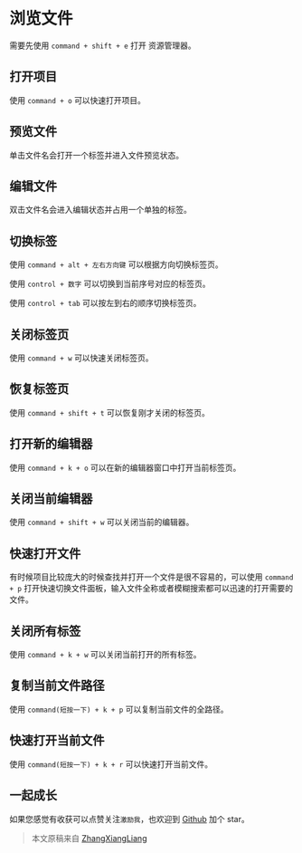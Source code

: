 # 浏览文件

需要先使用 `command + shift + e` 打开 资源管理器。

## 打开项目
使用 `command + o` 可以快速打开项目。

## 预览文件

单击文件名会打开一个标签并进入文件预览状态。

## 编辑文件

双击文件名会进入编辑状态并占用一个单独的标签。

## 切换标签

使用 `command + alt + 左右方向键` 可以根据方向切换标签页。

使用 `control + 数字` 可以切换到当前序号对应的标签页。

使用 `control + tab` 可以按左到右的顺序切换标签页。

## 关闭标签页

使用 `command + w` 可以快速关闭标签页。

## 恢复标签页

使用 `command + shift + t` 可以恢复刚才关闭的标签页。

## 打开新的编辑器

使用 `command + k + o` 可以在新的编辑器窗口中打开当前标签页。

## 关闭当前编辑器

使用 `command + shift + w` 可以关闭当前的编辑器。

## 快速打开文件

有时候项目比较庞大的时候查找并打开一个文件是很不容易的，可以使用 `command + p` 打开快速切换文件面板，输入文件全称或者模糊搜索都可以迅速的打开需要的文件。

## 关闭所有标签

使用 `command + k + w` 可以关闭当前打开的所有标签。

## 复制当前文件路径

使用 `command(短按一下) + k + p` 可以复制当前文件的全路径。

## 快速打开当前文件

使用 `command(短按一下) + k + r` 可以快速打开当前文件。
## 一起成长

如果您感觉有收获可以点赞关注`激励我`，也欢迎到 [Github](https://github.com/zhangxiangliang/vscode-tutorial) 加个 star。

> 本文原稿来自 [ZhangXiangLiang](https://github.com/zhangxiangliang)